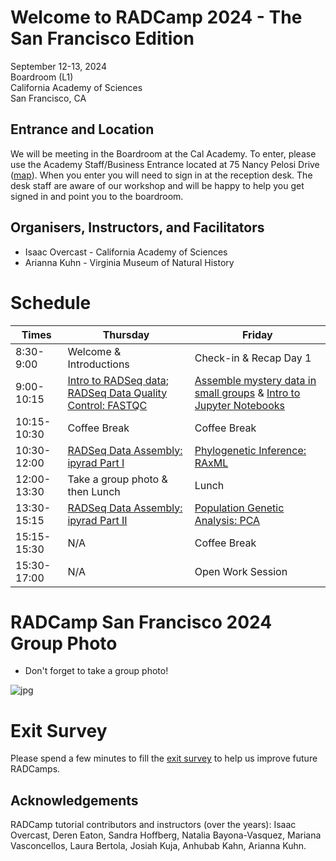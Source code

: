 # Welcome to RADCamp 2024 - The San Francisco Edition

September 12-13, 2024  
Boardroom (L1)  
California Academy of Sciences  
San Francisco, CA

## Entrance and Location

We will be meeting in the Boardroom at the Cal Academy. To enter, please use the
Academy Staff/Business Entrance located at 75 Nancy Pelosi Drive ([map](https://sanfranciscobazaar.org/wp-content/uploads/2012/08/Staff-and-Research-Entrance-Map.pdf)). When you enter you will need to sign in at the reception
desk. The desk staff are aware of our workshop and will be happy to help you get
signed in and point you to the boardroom.

## Organisers, Instructors, and Facilitators

  * Isaac Overcast - California Academy of Sciences
  * Arianna Kuhn - Virginia Museum of Natural History

# Schedule

Times        | Thursday | Friday |
-----        | -------- | ------ |
8:30-9:00    | Welcome & Introductions | Check-in & Recap Day 1 |
9:00-10:15   | [Intro to RADSeq data](./radseq-intro); [RADSeq Data Quality Control: FASTQC](setup_and_fastqc.md) | [Assemble mystery data in small groups](mystery_data.md) & [Intro to Jupyter Notebooks](Jupyter_Notebook_Setup.md) |
10:15-10:30  | Coffee Break | Coffee Break |
10:30-12:00  | [RADSeq Data Assembly: ipyrad Part I](ipyrad_CLI_partI.md) | [Phylogenetic Inference: RAxML](RAxML_API.md) |
12:00-13:30  | Take a group photo & then Lunch   | Lunch |
13:30-15:15  | [RADSeq Data Assembly: ipyrad Part II](ipyrad_CLI_partII.md) | [Population Genetic Analysis: PCA](PCA_API.md) |
15:15-15:30  | N/A | Coffee Break |
15:30-17:00  |  N/A | Open Work Session |

# RADCamp San Francisco 2024 Group Photo

* Don't forget to take a group photo!

![jpg](images/RADCamp-SanFrancisco2024-GroupPhoto.jpg)

# Exit Survey
Please spend a few minutes to fill the [exit survey](https://docs.google.com/forms/d/1B_QIsatfB-okEXGOM_YaIiwdaqfsl0jl_Q-4nhowyKc/edit)
to help us improve future RADCamps.

## Acknowledgements
RADCamp tutorial contributors and instructors (over the years): Isaac Overcast, Deren Eaton,
Sandra Hoffberg, Natalia Bayona-Vasquez, Mariana Vasconcellos, Laura Bertola, Josiah Kuja, Anhubab Kahn,
Arianna Kuhn.

